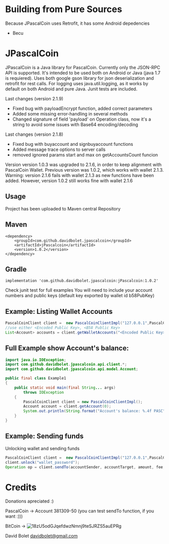 # Building from Pure Sources

Because JPascalCoin uses Retrofit, it has some Android depedencies

* Becu

# JPascalCoin

JPascalCoin is a Java library for PascalCoin. Currently only the JSON-RPC API is supported.
It's intended to be used both on Android or Java (java 1.7 is requiered).
Uses both google gson library for json deserialization and retrofit for rest calls. 
For logging uses java.util.logging, as it works by default on both Android and pure Java.
Junit tests are included.

Last changes (version 2.1.9)
* Fixed bug with payloadEncrypt function, added correct parameters
* Added some missing error-handling in several methods
* Changed signature of field 'payload' on Operation class, now it's a string to avoid some issues with Base64 encoding/decoding

Last changes (version 2.1.8)
* Fixed bug with buyaccount and signbuyaccount functions
* Added message trace options to server calls
* removed ignored params start and max on getAccountsCount funcion

Version version 1.0.3 was upgraded to 2.1.6, in order to keep alignment with PascalCoin Wallet. Previous version was 1.0.2,
which works with wallet 2.1.3. Warning: version 2.1.6 fails with wallet 2.1.3 as new functions have been added. 
However, version 1.0.2 still works fine with wallet 2.1.6

## Usage

Project has been uploaded to Maven central Repository
## Maven    
```
<dependency>   
	<groupId>com.github.davidbolet.jpascalcoin</groupId>    
	<artifactId>jPascalcoin</artifactId>      
	<version>1.0.2</version>  
</dependency>  
```

## Gradle
```
implementation 'com.github.davidbolet.jpascalcoin:jPascalcoin:1.0.2'   
```

Check junit test for full examples
You will need to include your account numbers and public keys (default key exported by wallet id b58PubKey)    


## Example:  Listing Wallet Accounts

```java
PascalCoinClient client =  new PascalCoinClientImpl("127.0.0.1",PascalCoinConstants.DEFAULT_MAINNET_RPC_PORT);
//use either <Encoded Public Key>, <B58 Public Key>
List<Account> accounts = client.getWalletAccounts("<Encoded Public Key>", "<B58 Public Key>", 0, 100);
```
## Full Example show Account's balance:
```java 
import java.io.IOException;
import com.github.davidbolet.jpascalcoin.api.client.*;
import com.github.davidbolet.jpascalcoin.api.model.Account;

public final class Example1
{
    public static void main(final String... args)
        throws IOException
    {
        PascalCoinClient client = new PascalCoinClientImpl();
        Account account = client.getAccount(0);
        System.out.println(String.format("Account's balance: %.4f PASC"+account.getBalance()));
    }
}
```

## Example: Sending funds

Unlocking wallet and sending funds

```java 
PascalCoinClient client =  new PascalCoinClientImpl("127.0.0.1",PascalCoinConstants.DEFAULT_MAINNET_RPC_PORT);
client.unlock("wallet_password");
Operation op = client.sendTo(accountSender, accountTarget, amount, fee, payload.getBytes(), PayLoadEncryptionMethod.AES, "password_to_encrypt_payload"); 
```

# Credits
Donations apreciated :)

PascalCoin -> Account 381309-50 (you can test sendTo function, if you want :)))

BitCoin -> 
![18zU5odGJqefdwzNmnj9teSJRZS5auEPRg](./bitcoin.png?raw=true "18zU5odGJqefdwzNmnj9teSJRZS5auEPRg")


David Bolet <davidbolet@gmail.com>
